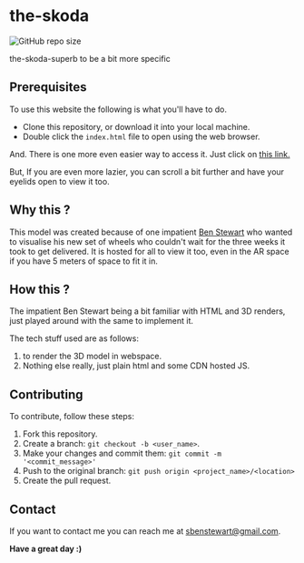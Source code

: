 # the-skoda

![GitHub repo size](https://img.shields.io/github/repo-size/sbenstewart/the-skoda)

the-skoda-superb to be a bit more specific

## Prerequisites

To use this website the following is what you'll have to do.

* Clone this repository, or download it into your local machine.
* Double click the `index.html` file to open using the web browser.

And. There is one more even easier way to access it. Just click on [this link.](https://the-skoda.netlify.app/)

But, If you are even more lazier, you can scroll a bit further and have your eyelids open to view it too.

## Why this ?

This model was created because of one impatient [Ben Stewart](https://sbenstewart.in/) who wanted to visualise his new set of wheels who couldn't wait for the three weeks it took to get delivered. It is hosted for all to view it too, even in the AR space if you have 5 meters of space to fit it in.

## How this ?

The impatient Ben Stewart being a bit familiar with HTML and 3D renders, just played around with the same to implement it.

The tech stuff used are as follows:

1. [<modelviewer>](https://modelviewer.dev/) to render the 3D model in webspace.
2. Nothing else really, just plain html and some CDN hosted JS.

## Contributing
To contribute, follow these steps:

1. Fork this repository.
2. Create a branch: `git checkout -b <user_name>`.
3. Make your changes and commit them: `git commit -m '<commit_message>'`
4. Push to the original branch: `git push origin <project_name>/<location>`
5. Create the pull request.

## Contact

If you want to contact me you can reach me at <sbenstewart@gmail.com>. 

**Have a great day :)**